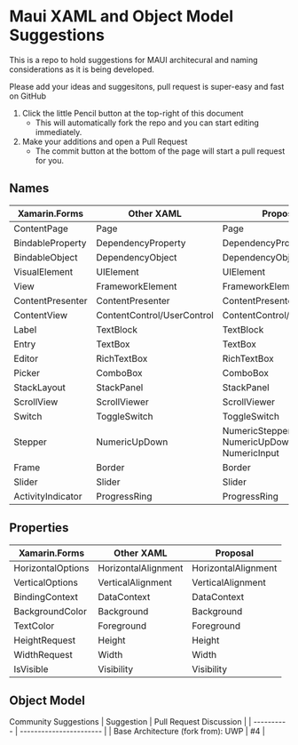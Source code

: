 # Maui XAML and Object Model Suggestions
This is a repo to hold suggestions for MAUI architecural and naming considerations as it is being developed.

Please add your ideas and suggesitons, pull request is super-easy and fast on GitHub

1. Click the little Pencil button at the top-right of this document
    * This will automatically fork the repo and you can start editing immediately.
2. Make your additions and open a Pull Request
    * The commit button at the bottom of the page will start a pull request for you.

## Names

| Xamarin.Forms     | Other XAML                 | Proposal                                    |
|-------------------|----------------------------|---------------------------------------------|
| ContentPage       | Page                       | Page                                        |
| BindableProperty  | DependencyProperty         | DependencyProperty                          |
| BindableObject    | DependencyObject           | DependencyObject                            |
| VisualElement     | UIElement                  | UIElement                                   |
| View              | FrameworkElement           | FrameworkElement                            |
| ContentPresenter  | ContentPresenter           | ContentPresenter                            |
| ContentView       | ContentControl/UserControl | ContentControl/UserControl                  |
| Label             | TextBlock                  | TextBlock                                   |
| Entry             | TextBox                    | TextBox                                     |
| Editor            | RichTextBox                | RichTextBox                                 |
| Picker            | ComboBox                   | ComboBox                                    |
| StackLayout       | StackPanel                 | StackPanel                                  |
| ScrollView        | ScrollViewer               | ScrollViewer                                |
| Switch            | ToggleSwitch               | ToggleSwitch                                |
| Stepper           | NumericUpDown              | NumericStepper, NumericUpDown, NumericInput |
| Frame             | Border                     | Border                                      |
| Slider            | Slider                     | Slider                                      |
| ActivityIndicator | ProgressRing               | ProgressRing                                |

## Properties

| Xamarin.Forms     | Other XAML                 | Proposal                                    |
|-------------------|----------------------------|---------------------------------------------|
| HorizontalOptions | HorizontalAlignment        | HorizontalAlignment                         |
| VerticalOptions   | VerticalAlignment          | VerticalAlignment                           |
| BindingContext    | DataContext                | DataContext                                 |
| BackgroundColor   | Background                 | Background                                  |
| TextColor         | Foreground                 | Foreground                                  |
| HeightRequest     | Height                     | Height                                      |
| WidthRequest      | Width                      | Width                                       |
| IsVisible         | Visibility                 | Visibility                                  |

## Object Model

Community Suggestions
| Suggestion | Pull Request Discussion |
| ---------- | ----------------------- |
| Base Architecture (fork from): UWP | #4 |



